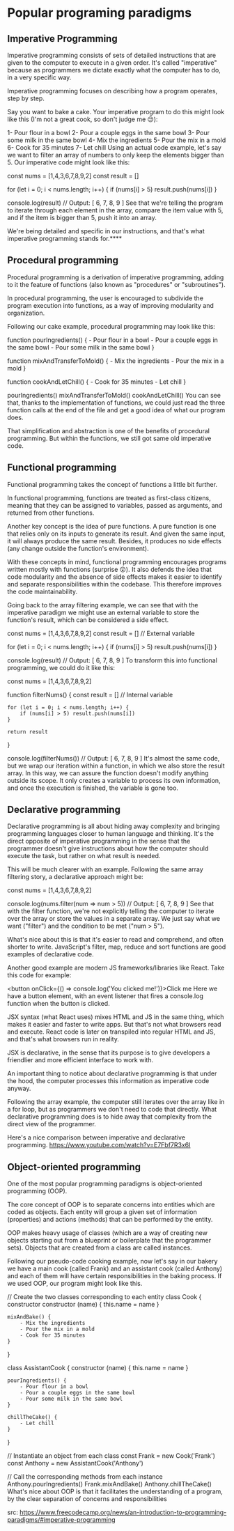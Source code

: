 # Popular programing paradigms

## Imperative Programming
Imperative programming consists of sets of detailed instructions that are given to the computer to execute in a given order. 
It's called "imperative" because as programmers we dictate exactly what the computer has to do, in a very specific way.

Imperative programming focuses on describing how a program operates, step by step.

Say you want to bake a cake. Your imperative program to do this might look like this (I'm not a great cook, so don't judge me 😒):

1- Pour flour in a bowl
2- Pour a couple eggs in the same bowl
3- Pour some milk in the same bowl
4- Mix the ingredients
5- Pour the mix in a mold
6- Cook for 35 minutes
7- Let chill
Using an actual code example, let's say we want to filter an array of numbers to only keep the elements bigger than 5. Our imperative code might look like this:

const nums = [1,4,3,6,7,8,9,2]
const result = []

for (let i = 0; i < nums.length; i++) {
    if (nums[i] > 5) result.push(nums[i])
}

console.log(result) // Output: [ 6, 7, 8, 9 ]
See that we're telling the program to iterate through each element in the array, compare the item value with 5, and if the item is bigger than 5, push it into an array.

We're being detailed and specific in our instructions, and that's what imperative programming stands for.****

## Procedural programming
Procedural programming is a derivation of imperative programming, adding to it the feature of functions (also known as "procedures" or "subroutines").

In procedural programming, the user is encouraged to subdivide the program execution into functions, as a way of improving modularity and organization.

Following our cake example, procedural programming may look like this:

function pourIngredients() {
    - Pour flour in a bowl
    - Pour a couple eggs in the same bowl
    - Pour some milk in the same bowl
}

function mixAndTransferToMold() {
    - Mix the ingredients
    - Pour the mix in a mold
}

function cookAndLetChill() {
    - Cook for 35 minutes
    - Let chill
}

pourIngredients()
mixAndTransferToMold()
cookAndLetChill()
You can see that, thanks to the implementation of functions, we could just read the three function calls at the end of the file and get a good idea of what our program does.

That simplification and abstraction is one of the benefits of procedural programming. But within the functions, we still got same old imperative code.

## Functional programming
Functional programming takes the concept of functions a little bit further.

In functional programming, functions are treated as first-class citizens, meaning that they can be assigned to variables, passed as arguments, and returned from other functions.

Another key concept is the idea of pure functions. A pure function is one that relies only on its inputs to generate its result. And given the same input, it will always produce the same result. Besides, it produces no side effects (any change outside the function's environment).

With these concepts in mind, functional programming encourages programs written mostly with functions (surprise 😲). It also defends the idea that code modularity and the absence of side effects makes it easier to identify and separate responsibilities within the codebase. This therefore improves the code maintainability.

Going back to the array filtering example, we can see that with the imperative paradigm we might use an external variable to store the function's result, which can be considered a side effect.

const nums = [1,4,3,6,7,8,9,2]
const result = [] // External variable

for (let i = 0; i < nums.length; i++) {
    if (nums[i] > 5) result.push(nums[i])
}

console.log(result) // Output: [ 6, 7, 8, 9 ]
To transform this into functional programming, we could do it like this:

const nums = [1,4,3,6,7,8,9,2]

function filterNums() {
    const result = [] // Internal variable

    for (let i = 0; i < nums.length; i++) {
        if (nums[i] > 5) result.push(nums[i])
    }

    return result
}

console.log(filterNums()) // Output: [ 6, 7, 8, 9 ]
It's almost the same code, but we wrap our iteration within a function, in which we also store the result array. In this way, we can assure the function doesn't modify anything outside its scope. It only creates a variable to process its own information, and once the execution is finished, the variable is gone too.

## Declarative programming
Declarative programming is all about hiding away complexity and bringing programming languages closer to human language and thinking. It's the direct opposite of imperative programming in the sense that the programmer doesn't give instructions about how the computer should execute the task, but rather on what result is needed.

This will be much clearer with an example. Following the same array filtering story, a declarative approach might be:

const nums = [1,4,3,6,7,8,9,2]

console.log(nums.filter(num => num > 5)) // Output: [ 6, 7, 8, 9 ]
See that with the filter function, we're not explicitly telling the computer to iterate over the array or store the values in a separate array. We just say what we want ("filter") and the condition to be met ("num > 5").

What's nice about this is that it's easier to read and comprehend, and often shorter to write. JavaScript's filter, map, reduce and sort functions are good examples of declarative code.

Another good example are modern JS frameworks/libraries like React. Take this code for example:

<button onClick={() => console.log('You clicked me!')}>Click me</button>
Here we have a button element, with an event listener that fires a console.log function when the button is clicked.

JSX syntax (what React uses) mixes HTML and JS in the same thing, which makes it easier and faster to write apps. But that's not what browsers read and execute. React code is later on transpiled into regular HTML and JS, and that's what browsers run in reality.

JSX is declarative, in the sense that its purpose is to give developers a friendlier and more efficient interface to work with.

An important thing to notice about declarative programming is that under the hood, the computer processes this information as imperative code anyway.

Following the array example, the computer still iterates over the array like in a for loop, but as programmers we don't need to code that directly. What declarative programming does is to hide away that complexity from the direct view of the programmer.

Here's a nice comparison between imperative and declarative programming. https://www.youtube.com/watch?v=E7Fbf7R3x6I

## Object-oriented programming
One of the most popular programming paradigms is object-oriented programming (OOP).

The core concept of OOP is to separate concerns into entities which are coded as objects. Each entity will group a given set of information (properties) and actions (methods) that can be performed by the entity.

OOP makes heavy usage of classes (which are a way of creating new objects starting out from a blueprint or boilerplate that the programmer sets). Objects that are created from a class are called instances.

Following our pseudo-code cooking example, now let's say in our bakery we have a main cook (called Frank) and an assistant cook (called Anthony) and each of them will have certain responsibilities in the baking process. If we used OOP, our program might look like this.

// Create the two classes corresponding to each entity
class Cook {
	constructor constructor (name) {
        this.name = name
    }

    mixAndBake() {
        - Mix the ingredients
    	- Pour the mix in a mold
        - Cook for 35 minutes
    }
}

class AssistantCook {
    constructor (name) {
        this.name = name
    }

    pourIngredients() {
        - Pour flour in a bowl
        - Pour a couple eggs in the same bowl
        - Pour some milk in the same bowl
    }
    
    chillTheCake() {
    	- Let chill
    }
}

// Instantiate an object from each class
const Frank = new Cook('Frank')
const Anthony = new AssistantCook('Anthony')

// Call the corresponding methods from each instance
Anthony.pourIngredients()
Frank.mixAndBake()
Anthony.chillTheCake()
What's nice about OOP is that it facilitates the understanding of a program, by the clear separation of concerns and responsibilities

src: https://www.freecodecamp.org/news/an-introduction-to-programming-paradigms/#imperative-programming
